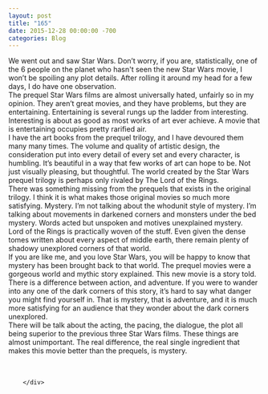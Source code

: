 ```yaml
---
layout: post
title: "165﻿"
date: 2015-12-28 00:00:00 -700
categories: Blog
---
```


<div class="blog-content">
				<div class="paragraph" style="text-align:left;"><span><span>We went out and saw Star Wars. Don&rsquo;t worry, if you are, statistically, one of the 6 people on the planet who hasn't seen the new Star Wars movie, I won&rsquo;t be spoiling any plot details. After rolling it around my head for a few days, I do have one observation. </span></span><br><span></span><span><span>The prequel Star Wars films are almost universally hated, unfairly so in my opinion. They aren&rsquo;t great movies, and they have problems, but they are entertaining. Entertaining is several rungs up the ladder from interesting. Interesting is about as good as most works of art ever achieve. A movie that is entertaining occupies pretty rarified air. </span></span><br><span></span><span><span>I have the art books from the prequel trilogy, and I have devoured them many many times. The volume and quality of artistic design, the consideration put into every detail of every set and every character, is humbling. It&rsquo;s beautiful in a way that few works of art can hope to be. Not just visually pleasing, but thoughtful. The world created by the Star Wars prequel trilogy is perhaps only rivaled by The Lord of the Rings.</span></span><br><span></span><span><span>There was something missing from the prequels that exists in the original trilogy. I think it is what makes those original movies so much more satisfying. Mystery. I&rsquo;m not talking about the whodunit style of mystery. I&rsquo;m talking about movements in darkened corners and monsters under the bed mystery. Words acted but unspoken and motives unexplained mystery.</span></span><br><span></span><span><span>Lord of the Rings is practically woven of the stuff. Even given the dense tomes written about every aspect of middle earth, there remain plenty of shadowy unexplored corners of that world. </span></span><br><span></span><span><span>If you are like me, and you love Star Wars, you will be happy to know that mystery has been brought back to that world. The prequel movies were a gorgeous world and mythic story explained. This new movie is a story told. There is a difference between action, and adventure. If you were to wander into any one of the dark corners of this story, it&rsquo;s hard to say what danger you might find yourself in. That is mystery, that is adventure, and it is much more satisfying for an audience that they wonder about the dark corners unexplored.</span></span><br><span></span><span><span>There will be talk about the acting, the pacing, the dialogue, the plot all being superior to the previous three Star Wars films. These things are almost unimportant. The real difference, the real single ingredient that makes this movie better than the prequels, is mystery. </span></span><br><span></span><br>&#8203;</div>

		</div>
        